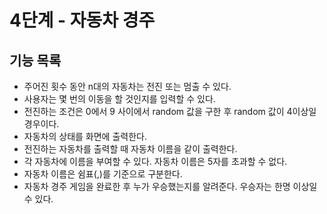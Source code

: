 # 4단계 - 자동차 경주
## 기능 목록
- 주어진 횟수 동안 n대의 자동차는 전진 또는 멈출 수 있다.
- 사용자는 몇 번의 이동을 할 것인지를 입력할 수 있다.
- 전진하는 조건은 0에서 9 사이에서 random 값을 구한 후 random 값이 4이상일 경우이다.
- 자동차의 상태를 화면에 출력한다.
- 전진하는 자동차를 출력할 때 자동차 이름을 같이 출력한다.
- 각 자동차에 이름을 부여할 수 있다. 자동차 이름은 5자를 초과할 수 없다.
- 자동차 이름은 쉼표(,)를 기준으로 구분한다.
- 자동차 경주 게임을 완료한 후 누가 우승했는지를 알려준다. 우승자는 한명 이상일 수 있다.
